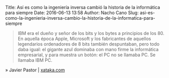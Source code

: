 Title: Así es como la ingeniería inversa cambió la historia de la informática para siempre
Date: 2016-06-13 13:58
Author: Nacho Cano
Slug: asi-es-como-la-ingenieria-inversa-cambio-la-historia-de-la-informatica-para-siempre

> IBM era el dueño y señor de los bits y los bytes a principios de los 80. En
> aquella época Apple, Microsoft y los fabricantes de aquellos legendarios
> ordenadores de 8 bits también despuntaban, pero todo daba igual: el gigante
> azul dominaba con mano firme la informática empresarial, y para muestra un
> botón: el PC no se llamaba PC. Se llamaba IBM PC.

» Javier Pastor | [xataka.com][]

  [xataka.com]: http://www.xataka.com/historia-tecnologica/asi-es-como-la-ingenieria-inverso-cambio-la-historia-de-la-informatica-para-siempre
    "Así es como la ingeniería inversa cambió la historia de la informática para siempre"
